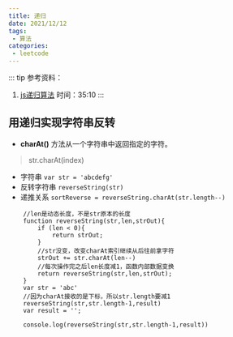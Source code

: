 ```yaml
---
title: 递归
date: 2021/12/12
tags:
 - 算法
categories:
 - leetcode
---
```

::: tip 参考资料：
1. [js递归算法](https://www.bilibili.com/video/BV1RQ4y1D7UC?p=8&spm_id_from=pageDriver) 时间：35:10
::: 

## 用递归实现字符串反转
- **charAt()** 方法从一个字符串中返回指定的字符。
> str.charAt(index)
- 字符串
    `var str = 'abcdefg'`
- 反转字符串
    `reverseString(str)`
- 递推关系
    `sortReverse = reverseString.charAt(str.length--)`

```
    //len是动态长度，不是str原本的长度
    function reverseString(str,len,strOut){
        if (len < 0){
            return strOut;
        }
        //str没变，改变charAt索引继续从后往前拿字符
        strOut += str.charAt(len--)
        //每次操作完之后len长度减1，函数内部数据变换
        return reverseString(str,len,strOut);
    }
    var str = 'abc'
    //因为charAt接收的是下标，所以str.length要减1
    reverseString(str,str.length-1,result)
    var result = '';

    console.log(reverseString(str,str.length-1,result))
```